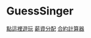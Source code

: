 # GuessSinger
[點這裡遊玩](https://eddie000000.github.io/GuessSinger/singerguessfinalall.html)
[薪資分配](https://eddie000000.github.io/GuessSinger/sal.html)
[合約計算器](https://eddie000000.github.io/GuessSinger/callev.html)
